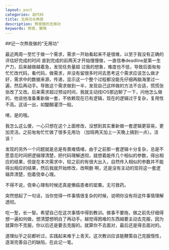 ```yaml
---
layout: post
categories: 敲代码
title: 无用功与熬夜
description: 熬夜做的无用功
keywords: 熬夜，懒惰
---
```


##记一次熬夜做的“无用功”

最近两周一至忙于做一个需求，需求一开始看起来不是很难，以至于我没有正确的评估好完成的时间
直到完成的前两天才开始慢慢做，一直信奉deadline是第一生产力，后来越做越着急，发现任务量超
过我的想象，难度也不低，导致后面匆匆忙忙改代码，看代码，做需求，并没有留很多时间去思考这个需求应该怎么做才好，需求中的数据来源，传递，显示这一个整个过程都没能先仔细再脑海里过一遍，然后再动手。导致这个需求做到一半，发现自己这样做的方法不合适，慌慌张张改了又改。后来需求超过预设时间，我就主动找IOS那边聊了一下，问他怎么做的，他说他准备重新做一套，不依赖现在已有逻辑，现在的逻辑过于复杂，复用性不高。这话一出，如醍醐灌顶一般。


唷，是的哦。


我怎么这么傻，一心只想在这个上面修改，没想到其实重新做一套逻辑更容易，更加灵活。之前匆匆忙忙做了很多无用功
（加班两天加上一天晚上搞到一点）。活该！

发现的另外一个问题就是总是有畏难情绪，由于之前那一套逻辑十分复杂，总是不愿意花时间把逻辑理清楚，把代码理解透彻，就想着能传几个相似的参数，得出相应的结果，但是在本次需求中，较之前的有很大出入，自然传入相似的参数并不能得出相应的结果，然后我就开始修改，改啊删 啊，还是没有主动的现将这一套逻辑弄清楚，抱着侥幸心理。


不得不说，侥幸心理有时候还真是懒癌患者的罂粟。无可救药。


突然想起了一句话，当你觉得一件事情很复杂的时候，说明你没有将这件事情理解透彻。

吃一堑，长一智。希望自己在这次事情中得到教训。做事不要拖，做之前先仔细得想一遍如何做，想清楚想明白了再动手。越觉得困难的东西越要主动去克服，因为就算你不克服，你以后还是要去克服的。就算你不去面对，最后还是得去面对的。

道理似乎之前都听过，实践起来难于上青天。这次教训应该能鞭策自己克服惰性，逐渐完善自己的缺陷，在此记一笔。